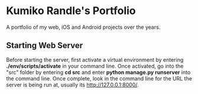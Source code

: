 # Kumiko Randle's Portfolio
A portfolio of my web, iOS and Android projects over the years.

## Starting Web Server
Before starting the server, first activate a virtual environment by entering <b>./env/scripts/activate</b> in your command line. 
Once activated, go into the "src" folder by entering <b>cd src</b> and enter <b>python manage.py runserver</b> into the command line. Once complete, look in the command line for the URL the server is being run at, usually its http://127.0.0.1:8000/. 

